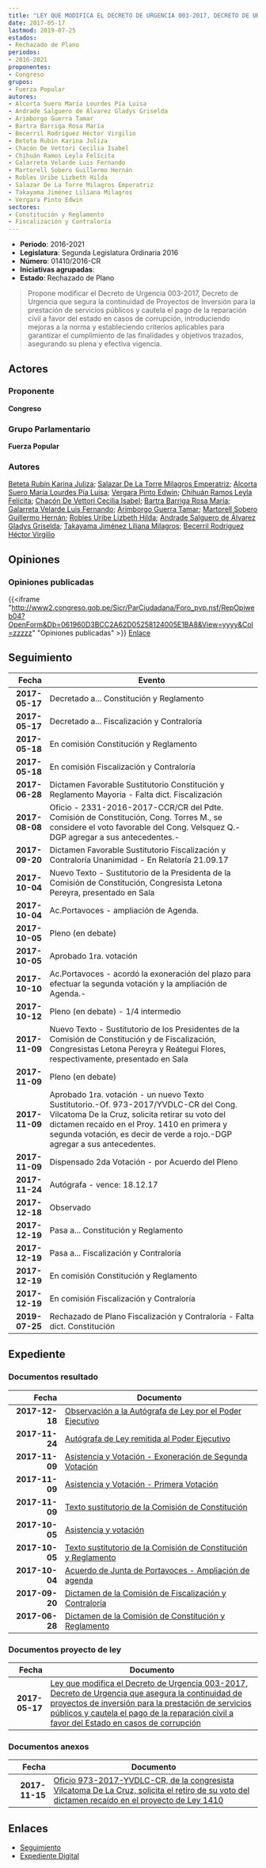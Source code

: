 ```yaml
---
title: "LEY QUE MODIFICA EL DECRETO DE URGENCIA 003-2017, DECRETO DE URGENCIA QUE ASEGURA LA CONTINUIDAD DE PROYECTOS DE INVERSIÓN PARA LA PRESTACIÓN DE SERVICIOS PÚBLICOS Y CAUTELA EL PAGO DE LA REPARACIÓN CIVIL A FAVOR DE ESTADO EN CASOS DE CORRUPCIÓN"
date: 2017-05-17
lastmod: 2019-07-25
estados:
- Rechazado de Plano
periodos:
- 2016-2021
proponentes:
- Congreso
grupos:
- Fuerza Popular
autores:
- Alcorta Suero María Lourdes Pía Luisa
- Andrade Salguero de Álvarez Gladys Griselda
- Arimborgo Guerra Tamar
- Bartra Barriga Rosa María
- Becerril Rodríguez Héctor Virgilio
- Beteta Rubín Karina Juliza
- Chacón De Vettori Cecilia Isabel
- Chihuán Ramos Leyla Felícita
- Galarreta Velarde Luis Fernando
- Martorell Sobero Guillermo Hernán
- Robles Uribe Lizbeth Hilda
- Salazar De La Torre Milagros Emperatriz
- Takayama Jiménez Liliana Milagros
- Vergara Pinto Edwin
sectores:
- Constitución y Reglamento
- Fiscalización y Contraloría
---
```

- **Periodo**: 2016-2021
- **Legislatura**: Segunda Legislatura Ordinaria 2016
- **Número**: 01410/2016-CR
- **Iniciativas agrupadas**: 
- **Estado**: Rechazado de Plano

> Propone modificar el Decreto de Urgencia 003-2017, Decreto de Urgencia que segura la continuidad de Proyectos de Inversión para la prestación de servicios públicos y cautela el pago de la reparación civil a favor del estado en casos de corrupción, introduciendo mejoras a la norma y estableciendo criterios aplicables para garantizar el cumplimiento de las finalidades y objetivos trazados, asegurando su plena y efectiva vigencia.


## Actores

### Proponente

**Congreso**

### Grupo Parlamentario

**Fuerza Popular**

### Autores

[Beteta Rubín Karina Juliza](mailto:mailto:kbeteta@congreso.gob.pe); [Salazar De La Torre Milagros Emperatriz](mailto:mailto:msalazard@congreso.gob.pe); [Alcorta Suero María Lourdes Pía Luisa](mailto:mailto:lalcorta@congreso.gob.pe); [Vergara Pinto Edwin](mailto:mailto:evergara@congreso.gob.pe); [Chihuán Ramos Leyla Felícita](mailto:mailto:lchihuan@congreso.gob.pe); [Chacón De Vettori Cecilia Isabel](mailto:mailto:cchacon@congreso.gob.pe); [Bartra Barriga Rosa María](mailto:mailto:rbartra@congreso.gob.pe); [Galarreta Velarde Luis Fernando](mailto:mailto:lgalarreta@congreso.gob.pe); [Arimborgo Guerra Tamar](mailto:mailto:tarimborgo@congreso.gob.pe); [Martorell Sobero Guillermo Hernán](mailto:mailto:gmartorell@congreso.gob.pe); [Robles Uribe Lizbeth Hilda](mailto:mailto:lroblesu@congreso.gob.pe); [Andrade Salguero de Álvarez Gladys Griselda](mailto:mailto:gandrade@congreso.gob.pe); [Takayama Jiménez Liliana Milagros](mailto:mailto:ltakayama@congreso.gob.pe); [Becerril Rodríguez Héctor Virgilio](mailto:mailto:hbecerril@congreso.gob.pe)

## Opiniones

### Opiniones publicadas

{{<iframe "http://www2.congreso.gob.pe/Sicr/ParCiudadana/Foro_pvp.nsf/RepOpiweb04?OpenForm&Db=061960D3BCC2A62D05258124005E1BA8&View=yyyy&Col=zzzzz" "Opiniones publicadas" >}}
[Enlace](http://www2.congreso.gob.pe/Sicr/ParCiudadana/Foro_pvp.nsf/RepOpiweb04?OpenForm&Db=061960D3BCC2A62D05258124005E1BA8&View=yyyy&Col=zzzzz)


## Seguimiento

| Fecha | Evento |
|------:|--------|
| **2017-05-17** | Decretado a... Constitución y Reglamento |
| **2017-05-17** | Decretado a... Fiscalización y Contraloría |
| **2017-05-18** | En comisión Constitución y Reglamento |
| **2017-05-18** | En comisión Fiscalización y Contraloría |
| **2017-06-28** | Dictamen Favorable Sustitutorio Constitución y Reglamento Mayoria - Falta dict. Fiscalización |
| **2017-08-08** | Oficio - 2331-2016-2017-CCR/CR del Pdte. Comisión de Constitución, Cong. Torres M., se considere el voto favorable del Cong. Velsquez Q.-DGP agregar a sus antecedentes.- |
| **2017-09-20** | Dictamen Favorable Sustitutorio Fiscalización y Contraloría Unanimidad - En Relatoría 21.09.17 |
| **2017-10-04** | Nuevo Texto - Sustitutorio de la Presidenta de la Comisión de Constitución, Congresista Letona Pereyra, presentado en Sala |
| **2017-10-04** | Ac.Portavoces - ampliación de Agenda. |
| **2017-10-05** | Pleno (en debate) |
| **2017-10-05** | Aprobado 1ra. votación |
| **2017-10-10** | Ac.Portavoces - acordó la exoneración del plazo para efectuar la segunda votación y la ampliación de Agenda.- |
| **2017-10-12** | Pleno (en debate) - 1/4 intermedio |
| **2017-11-09** | Nuevo Texto - Sustitutorio de los Presidentes de la Comisión de Constitución y de Fiscalización, Congresistas Letona Pereyra y Reátegui Flores, respectivamente, presentado en Sala |
| **2017-11-09** | Pleno (en debate) |
| **2017-11-09** | Aprobado 1ra. votación - un nuevo Texto Sustitutorio.-Of. 973-2017/YVDLC-CR del Cong. Vilcatoma De la Cruz, solicita retirar su voto del dictamen recaído en el Proy. 1410 en primera y segunda votación, es decir de verde a rojo.-DGP agregar a sus antecedentes. |
| **2017-11-09** | Dispensado 2da Votación - por Acuerdo del Pleno |
| **2017-11-24** | Autógrafa - vence: 18.12.17 |
| **2017-12-18** | Observado |
| **2017-12-19** | Pasa a... Constitución y Reglamento |
| **2017-12-19** | Pasa a... Fiscalización y Contraloría |
| **2017-12-19** | En comisión Constitución y Reglamento |
| **2017-12-19** | En comisión Fiscalización y Contraloría |
| **2019-07-25** | Rechazado de Plano Fiscalización y Contraloría - Falta dict. Constitución |

## Expediente

### Documentos resultado

| Fecha | Documento |
|------:|-----------|
| **2017-12-18** | [Observación a la Autógrafa de Ley por el Poder Ejecutivo](http://www.leyes.congreso.gob.pe/Documentos/2016_2021/Observacion_a_la_Autografa/OBAU0141020171218.pdf) |
| **2017-11-24** | [Autógrafa de Ley remitida al Poder Ejecutivo](http://www.leyes.congreso.gob.pe/Documentos/2016_2021/Autografas/Ley_y_de_Resolucion_Legislativa/AU0141020171124.pdf) |
| **2017-11-09** | [Asistencia y Votación - Exoneración de Segunda Votación](http://www.leyes.congreso.gob.pe/Documentos/2016_2021/Asistencia_y_Votacion/Proyectos_de_Ley/Exoneracion_de_Segunda_Votacion/ESV0141020171109.pdf) |
| **2017-11-09** | [Asistencia y Votación - Primera Votación](http://www.leyes.congreso.gob.pe/Documentos/2016_2021/Asistencia_y_Votacion/Proyectos_de_Ley/AV0141020171109.pdf) |
| **2017-11-09** | [Texto sustitutorio de la Comisión de Constitución](http://www.leyes.congreso.gob.pe/Documentos/2016_2021/Texto_Sustitutorio/Proyectos_de_Ley/TS0141020171109.pdf) |
| **2017-10-05** | [Asistencia y votación](http://www.leyes.congreso.gob.pe/Documentos/2016_2021/Asistencia_y_Votacion/Proyectos_de_Ley/AV0141020171005.pdf) |
| **2017-10-05** | [Texto sustitutorio de la Comisión de Constitución y Reglamento](http://www.leyes.congreso.gob.pe/Documentos/2016_2021/Texto_Sustitutorio/Proyectos_de_Ley/TS01410_20171005.pdf) |
| **2017-10-04** | [Acuerdo de Junta de Portavoces - Ampliación de agenda](http://www.leyes.congreso.gob.pe/Documentos/2016_2021/Acuerdos/Junta_Portavoces/AJP0141020171004.pdf) |
| **2017-09-20** | [Dictamen de la Comisión de Fiscalización y Contraloría](http://www.leyes.congreso.gob.pe/Documentos/2016_2021/Dictamenes/Proyectos_de_Ley/01410DC12MAY20170920.pdf) |
| **2017-06-28** | [Dictamen de la Comisión de Constitución y Reglamento](http://www.leyes.congreso.gob.pe/Documentos/2016_2021/Dictamenes/Proyectos_de_Ley/01410DC04MAY20170628.pdf) |

### Documentos proyecto de ley

| Fecha | Documento |
|------:|-----------|
| **2017-05-17** | [Ley que modifica el Decreto de Urgencia 003-2017, Decreto de Urgencia que asegura la continuidad de proyectos de inversión para la prestación de servicios públicos y cautela el pago de la reparación civil a favor del Estado en casos de corrupción](http://www.leyes.congreso.gob.pe/Documentos/2016_2021/Proyectos_de_Ley_y_de_Resoluciones_Legislativas/PL0141020170517..pdf) |

### Documentos anexos

| Fecha | Documento |
|------:|-----------|
| **2017-11-15** | [Oficio 973-2017-YVDLC-CR, de la congresista Vilcatoma De La Cruz, solicita el retiro de su voto del dictamen recaído en el proyecto de Ley 1410](http://www.leyes.congreso.gob.pe/Documentos/2016_2021/Oficios/Congresistas/OFICIO-973-2017-YVDLC-CR.pdf) |

## Enlaces

- [Seguimiento](http://www2.congreso.gob.pe/Sicr/TraDocEstProc/CLProLey2016.nsf/f7fff46988ca05b1052578e100829cc7/8a6f2b3f07efa80a0525812400588d2d?OpenDocument)
- [Expediente Digital](http://www2.congreso.gob.pe/Sicr/TraDocEstProc/Expvirt_2011.nsf/visbusqptramdoc1621/01410?opendocument)

